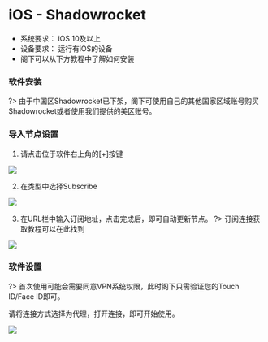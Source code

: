 # iOS - Shadowrocket
- 系统要求： iOS 10及以上
- 设备要求： 运行有iOS的设备
- 阁下可以从下方教程中了解如何安装

### 软件安装
?> 由于中国区Shadowrocket已下架，阁下可使用自己的其他国家区域账号购买Shadowrocket或者使用我们提供的美区账号。

### 导入节点设置
1. 请点击位于软件右上角的[+]按键

 ![](https://cloud.cnoo.xyz/imeag/1111.jpg)

2. 在类型中选择Subscribe

 ![](https://cloud.cnoo.xyz/imeag/2222.jpg)

3. 在URL栏中输入订阅地址，点击完成后，即可自动更新节点。 ?> 订阅连接获取教程可以在此找到

 ![](https://cloud.cnoo.xyz/imeag/3333.jpg)

### 软件设置
?> 首次使用可能会需要同意VPN系统权限，此时阁下只需验证您的Touch ID/Face ID即可。

请将连接方式选择为代理，打开连接，即可开始使用。

 ![](https://cloud.cnoo.xyz/imeag/4444.png)
